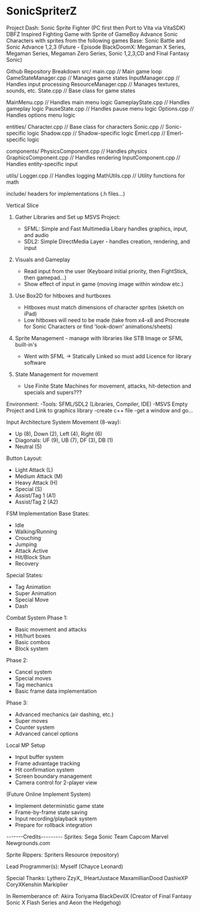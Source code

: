 ﻿# SonicSpriterZ
Project Dash: Sonic Sprite Fighter (PC first then Port to Vita via VitaSDK)
DBFZ Inspired Fighting Game with Sprite of GameBoy Advance Sonic Characters 
with sprites from the following games
Base: Sonic Battle and Sonic Advance 1,2,3
(Future - Episode BlackDoomX: Megaman X Series, Megaman Series, Megaman Zero Series, Sonic 1,2,3,CD and Final Fantasy Sonic)

Github Repository Breakdown
src/
main.cpp				// Main game loop
GameStateManager.cpp	// Manages game states
InputManager.cpp		// Handles input processing
ResourceManager.cpp		// Manages textures, sounds, etc.
State.cpp				// Base class for game states

MainMenu.cpp		// Handles main menu logic
GameplayState.cpp	// Handles gameplay logic
PauseState.cpp		// Handles pause menu logic
Options.cpp			// Handles options menu logic

entities/
Character.cpp     // Base class for characters
Sonic.cpp         // Sonic-specific logic
Shadow.cpp        // Shadow-specific logic
Emerl.cpp         // Emerl-specific logic

components/
PhysicsComponent.cpp	// Handles physics
GraphicsComponent.cpp	// Handles rendering
InputComponent.cpp		// Handles entity-specific input

utils/
Logger.cpp        // Handles logging
MathUtils.cpp     // Utility functions for math

include/
headers for implementations (.h files...)

Vertical Slice
1) Gather Libraries and Set up MSVS Project:
	- SFML: Simple and Fast Multimedia Libary handles graphics, input, and audio
	- SDL2: Simple DirectMedia Layer - handles creation, rendering, and input

2) Visuals and Gameplay
	- Read input from the user (Keyboard initial priority, then FightStick, then gamepad...)
	- Show effect of input in game (moving image within window etc.)
	
2) Use Box2D for hitboxes and hurtboxes
	- Hitboxes must match dimensions of character sprites (sketch on iPad)
	- Low hitboxes will need to be made (take from x4-x8 and Procreate for Sonic Characters or find 'look-down' animations/sheets)

3) Sprite Management - manage with libraries like STB Image or SFML built-in's
	- Went with SFML -> Statically Linked so must add Licence for library software

4) State Management for movement
	- Use Finite State Machines for movement, attacks, hit-detection and specials and supers???

Environment:
-Tools: SFML/SDL2 (Libraries, Compiler, IDE)
-MSVS Empty Project and Link to graphics library
-create c++ file
-get a window and go...

Input Architecture System
Movement (8-way):
- Up (8), Down (2), Left (4), Right (6)
- Diagonals: UF (9), UB (7), DF (3), DB (1)
- Neutral (5)

Button Layout:
- Light Attack (L)
- Medium Attack (M)
- Heavy Attack (H)
- Special (S)
- Assist/Tag 1 (A1)
- Assist/Tag 2 (A2)

FSM Implementation
Base States:
- Idle
- Walking/Running
- Crouching
- Jumping
- Attack Active
- Hit/Block Stun
- Recovery

Special States:
- Tag Animation
- Super Animation
- Special Move
- Dash

Combat System
Phase 1:
- Basic movement and attacks
- Hit/hurt boxes
- Basic combos
- Block system

Phase 2:
- Cancel system
- Special moves
- Tag mechanics
- Basic frame data implementation

Phase 3:
- Advanced mechanics (air dashing, etc.)
- Super moves
- Counter system
- Advanced cancel options

Local MP Setup
- Input buffer system
- Frame advantage tracking
- Hit confirmation system
- Screen boundary management
- Camera control for 2-player view

(Future Online Implement System)
- Implement deterministic game state
- Frame-by-frame state saving
- Input recording/playback system
- Prepare for rollback integration

-------Credits---------
Sprites:
Sega
Sonic Team
Capcom
Marvel
Newgrounds.com

Sprite Rippers:
Spriters Resource (repository)

Lead Programmer(s):
Myself (Chayce Leonard)

Special Thanks:
Lythero
ZzyX_
IHeartJustace
MaxamillianDood
DashieXP
CoryXKenshin
Markiplier

In Rememberance of:
Akira Toriyama
BlackDevilX (Creator of Final Fantasy Sonic X Flash Series and Aeon the Hedgehog)
